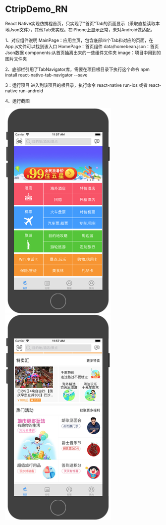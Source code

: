 # CtripDemo_RN
React Native实现仿携程首页，只实现了"首页"Tab的页面显示（采取直接读取本地Json文件），其他Tab未实现。在iPhone上显示正常，未对Android做适配。

1、对应组件说明
MainPage：应用主页，包含底部四个Tab和对应的页面，在App.js文件可以找到该入口
HomePage：首页组件
data/homebean.json：首页Json数据
components:从首页抽离出来的一些组件文件夹
image：项目中用到的图片文件夹

2、底部栏引用了TabNavigator库，需要在项目根目录下执行这个命令
npm install react-native-tab-navigator --save

3：运行项目
进入到该项目的根目录，执行命令
react-native run-ios 或者 react-native run-android 

4、运行截图

![截图1](screen/screen1.png)
![截图2](screen/screen2.png)

